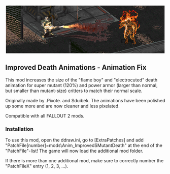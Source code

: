 <p align="center"><img src="Anim_ImprovedSMutantDeath.png" alt="Flameboy size fix for Mutants"/></p>

Improved Death Animations - Animation Fix
-----------------------------------------

This mod increases the size of the "flame boy" and "electrocuted" death animation for super mutant (120%) and power armor (larger than normal, but smaller than mutant-size) critters to match their normal scale.

Originally made by .Pixote. and Sduibek. The animations have been polished up some more and are now cleaner and less pixelated.

Compatible with all FALLOUT 2 mods.

### Installation
To use this mod, open the ddraw.ini, go to [ExtraPatches] and add "PatchFile[number]=mods\Anim_ImprovedSMutantDeath" at the end of the "PatchFile"-list!
The game will now load the additional mod folder.

If there is more than one additional mod, make sure to correctly number the "PatchFileX" entry (1, 2, 3, ...).
